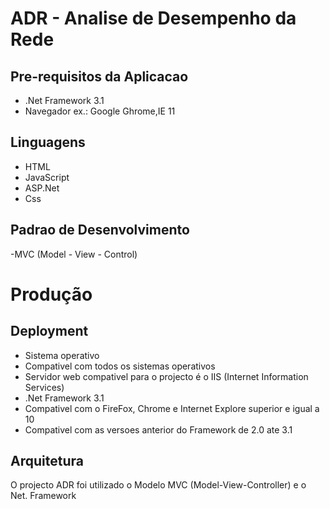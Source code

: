 # ADR - Analise de Desempenho da Rede
## Pre-requisitos da Aplicacao
- .Net Framework 3.1
- Navegador ex.: Google Ghrome,IE 11

## Linguagens
- HTML
- JavaScript
- ASP.Net
- Css

## Padrao de Desenvolvimento
-MVC (Model - View - Control)


# Produção
## Deployment
- Sistema operativo
- Compativel com todos os sistemas operativos
- Servidor web compativel para o projecto é o IIS (Internet Information Services)
- .Net Framework 3.1
- Compativel com o FireFox, Chrome e Internet Explore  superior e igual a 10
- Compativel com as versoes anterior do Framework  de 2.0 ate 3.1

## Arquitetura
O projecto ADR foi utilizado o Modelo  MVC (Model-View-Controller) e o Net. Framework
